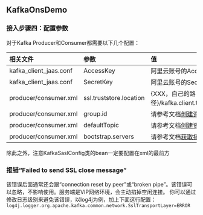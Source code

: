 ## KafkaOnsDemo


### 接入步骤四：配置参数
对于Kafka Producer和Consumer都需要以下几个配置：

|相关文件|参数|值|
|:--|:--|:--|
|kafka_client_jaas.conf|AccessKey|阿里云账号的AccessKey|
|kafka_client_jaas.conf|SecretKey|阿里云账号的SecretKey|
|producer/consumer.xml|ssl.truststore.location|{XXX，自己的路径}/kafka.client.truststore.jks|
|producer/consumer.xml|group.id|请参考文档[创建资源](https://help.aliyun.com/document_detail/68328.html?spm=a2c4g.11186623.6.549.xvKAt6)|
|producer/consumer.xml|defaultTopic|请参考文档[创建资源](https://help.aliyun.com/document_detail/68328.html?spm=a2c4g.11186623.6.549.xvKAt6)|
|producer/consumer.xml|bootstrap.servers|请参考文档[获取接入点](https://help.aliyun.com/document_detail/68342.html?spm=a2c4g.11186623.6.554.X2a7Ga)|

除此之外，注意KafkaSaslConfig类的bean一定要配置在xml的最前方

### 报错“Failed to send SSL close message”
该错误后面通常还会跟“connection reset by peer”或“broken pipe”。该错误可以忽略，不影响使用。服务端是VIP网络环境，会主动掐掉空闲连接。
你可以通过修改日志级别来避免该错误，以log4j为例，加上下面这行配置：
`log4j.logger.org.apache.kafka.common.network.SslTransportLayer=ERROR`



	


